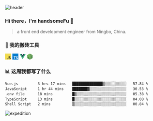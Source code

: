 ![header](https://raw.githubusercontent.com/fzq1998/fzq1998/master/header.png)

### Hi there，I'm handsomeFu 👋

> a front end development engineer from Ningbo, China.

### 🔧 我的搬砖工具
<code><img height="20" src="https://raw.githubusercontent.com/github/explore/80688e429a7d4ef2fca1e82350fe8e3517d3494d/topics/javascript/javascript.png" alt="javascript"></code>
<code><img height="20" src="https://raw.githubusercontent.com/github/explore/80688e429a7d4ef2fca1e82350fe8e3517d3494d/topics/typescript/typescript.png" alt="typescript"></code>
<code><img height="20" src="https://raw.githubusercontent.com/github/explore/80688e429a7d4ef2fca1e82350fe8e3517d3494d/topics/vue/vue.png" alt="vue"></code>
<code><img height="20" src="https://raw.githubusercontent.com/github/explore/80688e429a7d4ef2fca1e82350fe8e3517d3494d/topics/nodejs/nodejs.png" alt="nodejs"></code>



### 📊 这周我都写了什么
<!--START_SECTION:waka-->

```txt
Vue.js         3 hrs 17 mins   ██████████████▒░░░░░░░░░░   57.84 %
JavaScript     1 hr 44 mins    ███████▓░░░░░░░░░░░░░░░░░   30.53 %
.env file      18 mins         █▒░░░░░░░░░░░░░░░░░░░░░░░   05.38 %
TypeScript     13 mins         █░░░░░░░░░░░░░░░░░░░░░░░░   04.00 %
Shell Script   2 mins          ▒░░░░░░░░░░░░░░░░░░░░░░░░   00.84 %
```

<!--END_SECTION:waka-->


![expedition](https://raw.githubusercontent.com/fzq1998/fzq1998/master/expedition.gif)

